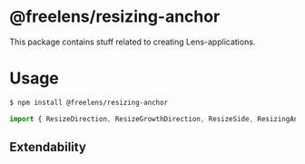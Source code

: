 # @freelens/resizing-anchor

This package contains stuff related to creating Lens-applications. 

# Usage

```bash
$ npm install @freelens/resizing-anchor
```

```typescript
import { ResizeDirection, ResizeGrowthDirection, ResizeSide, ResizingAnchor } from "@freelens/resizing-anchor";
```

## Extendability
